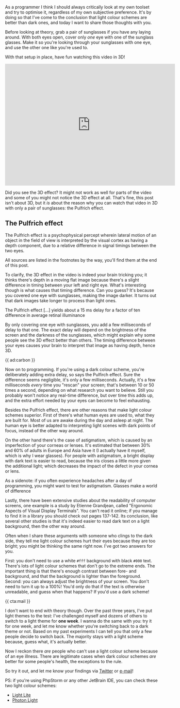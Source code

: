 As a programmer I think I should always critically look at my own toolset and try to optimise it, regardless of my own subjective preference. It's by doing so that I've come to the conclusion that light colour schemes are better than dark ones, and today I want to share those thoughts with you. 
 
 Before looking at theory, grab a pair of sunglasses if you have any laying around. With both eyes open, cover only _one_ eye with one of the sunglass glasses. Make it so you're looking through your sunglasses with one eye, and use the other one like you're used to. 

With that setup in place, have fun watching this video in 3D!

<iframe width="560" height="400" src="https://www.youtube.com/embed/IZdWlXjhMo4" frameborder="0" allow="accelerometer; autoplay; clipboard-write; encrypted-media; gyroscope; picture-in-picture" allowfullscreen></iframe>

Did you see the 3D effect? It might not work as well for parts of the video and some of you might not notice the 3D effect at all. That's fine, this post isn't about 3D, but it _is_ about the reason why you can watch that video in 3D with only a pair of sunglasses: the Pulfrich effect.

<div class="sidenote">    
<h2>The Pulfrich effect</h2>

The Pulfrich effect is a psychophysical percept wherein lateral motion of an object in the field of view is interpreted by the visual cortex as having a depth component, due to a relative difference in signal timings between the two eyes.
</div>

All sources are listed in the footnotes by the way, you'll find them at the end of this post.

To clarify, the 3D effect in the video is indeed your brain tricking you; it thinks there's depth in a moving flat image because there's a slight difference in timing between your left and right eye.
What's interesting though is what causes that timing difference. Can you guess? It's because you covered one eye with sunglasses, making the image darker. It turns out that dark images take longer to process than light ones.

<div class="sidenote">  

The Pulfrich effect […] yields about a 15 ms delay for a factor of ten difference in average retinal illuminance
</div>

By only covering one eye with sunglasses, you add a few milliseconds of delay to that one. The exact delay will depend on the brightness of the screen and the darkness of the sunglasses, which might explain why some people see the 3D effect better than others. The timing difference between your eyes causes your brain to interpret that image as having depth, hence 3D. 

{{ ad:carbon }}

Now on to programming. If you're using a dark colour scheme, you're deliberately adding extra delay, so says the Pulfirch effect. 
Sure the difference seems negligible, it's only a few milliseconds. Actually, it's a few milliseconds _every_ time you "rescan" your screen; that's between 10 or 50 times a second, depending on what research you want to believe.
Still you probably won't notice any real-time difference, but over time this adds up, and the extra effort needed by your eyes can become to feel exhausting.

Besides the Pulfrich effect, there are other reasons that make light colour schemes superior. First of there's what human eyes are used to, what they are built for. Most of us are awake during the day and asleep at night. The human eye is better adapted to interpreting light scenes with dark points of focus, instead of the other way around.

On the other hand there's the case of astigmatism, which is caused by an imperfection of your corneas or lenses. It's estimated that between 30% and 60% of adults in Europe and Asia have it (I actually have it myself, which is why I wear glasses). For people with astigmatism, a bright display with dark text is easier to read, because the iris closes a little more given the additional light; which decreases the impact of the defect in your cornea or lens.

As a sidenote: if you often experience headaches after a day of programming, you might want to test for astigmatism. Glasses make a world of difference

Lastly, there have been extensive studies about the readability of computer screens, one example is a study by Etienne Grandjean, called "Ergonomic Aspects of Visual Display Terminals". You can't read it online; if you manage to find it in a library you should check out pages 137-142. Its conclusion, like several other studies is that it's indeed easier to read dark text on a light background, then the other way around.

Often when I share these arguments with someone who clings to the dark side, they tell me light colour schemes hurt their eyes because they are too bright; you might be thinking the same right now. I've got two answers for you.

First: you don't need to use a white `#fff` background with black `#000` text. There's lots of light colour schemes that don't go to the extreme ends. The important thing is that there's enough contrast between fore- and background, and that the background is lighter than the foreground.
Second: you can always adjust the brightness of your screen. You don't need to turn it up to a 100%! You'd only do that if the text is otherwise unreadable, and guess when that happens? If you'd use a dark scheme!

{{ cta:mail }}

I don't want to end with theory though. Over the past three years, I've put light themes to the test: I've challenged myself and dozens of others to switch to a light theme for **one week**. I wanna do the same with you: try it for one week, and let me know whether you're switching back to a dark theme or not. Based on my past experiments I can tell you that only a few people decide to switch back. The majority stays with a light scheme because, guess what, it's actually better.

Now I reckon there _are_ people who can't use a light colour scheme because of an eye illness. There are legitimate cases when dark colour schemes _are_ better for some people's health, the exceptions to the rule. 

So try it out, and let me know your findings via [Twitter](*https://twitter.com/brendt_gd) or [e-mail](mailto:brendt@stitcher.io)!

PS: if you're using PhpStorm or any other JetBrain IDE, you can check these two light colour schemes:

- [Light Lite](*https://github.com/brendt/phpstorm-light-lite-theme)
- [Photon Light](*https://github.com/brendt/phpstorm-photon-theme)
